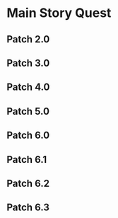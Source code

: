 # Main Story Quest

## Patch 2.0

## Patch 3.0

## Patch 4.0

## Patch 5.0

## Patch 6.0

## Patch 6.1

## Patch 6.2

## Patch 6.3
